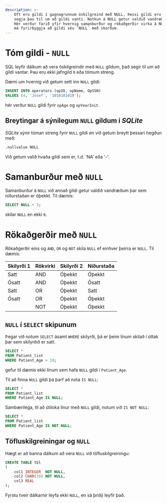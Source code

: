 ```yaml
---
description: >-
    Oft eru gildi í gagnagrunnum óskilgreind með NULL. Þessi gildi eru ekki tóm gildi, heldur 
    segja þau til um að gildi vanti. Notkun á NULL getur valdið vandræðum í SQL fyrirspurnum. 
    Hér verður farið yfir hvernig samanburður og rökaðgerðir virka á NULL gildum, og hvernig 
    má fyrirbyggja að gildi séu `NULL` með skorðum.
---
```


# Tóm gildi - `NULL`

SQL leyfir dálkum að vera óskilgreindir með `NULL` gildum, það segir til um að gildi vantar. Þau
eru ekki jafngild `0` eða tómum streng.

Dæmi um hvernig við getum sett inn `NULL` gildi:

```sql
INSERT INTO operators (opID, opName, OpSSN)
VALUES (4, 'Jósef', '1010101010');
```

hér verður `NULL` gildi fyrir `opAge` og `opYearInit`.

## Breytingar á sýnilegum `NULL` gildum í _SQLite_

_SQLite_ sýnir tóman streng fyrir `NULL` gildi en við getum breytt þessari hegðun með:

```bash
.nullvalue NULL 
```

Við getum valið hvaða gildi sem er, t.d. 'NA' eða '-'.

# Samanburður með `NULL`

Samanburður á `NULL` við annað gildi getur valdið vandræðum þar sem niðurstaðan er óþekkt. Til
dæmis:

```sql
SELECT NULL + 3;
```

skilar `NULL` en ekki `0`.

# Rökaðgerðir með `NULL`

Rökaðgerðir eins og `AND`, `OR` og `NOT` skila `NULL` ef einhver þeirra er `NULL`. Til dæmis:

| Skilyrði 1 | Rökvirki | Skilyrði 2 | Niðurstaða |
|------------|----------|-------------|-------------|
| Satt       | AND      | Óþekkt     | Óþekkt     |
| Ósatt      | AND      | Óþekkt     | Ósatt      |
| Satt       | OR       | Óþekkt     | Satt       |
| Ósatt      | OR       | Óþekkt     | Óþekkt     |
|            | NOT      | Óþekkt     | Óþekkt     |

## `NULL` í `SELECT` skipunum

Þegar við notum `SELECT` ásamt `WHERE` skilyrði, þá er þeim línum skilað í úttak þar sem
skilyrðið er satt.

```sql
SELECT *
FROM Patient_list
WHERE Patient_Age > 10;
```

gefur til dæmis ekki línum sem hafa `NULL` gildi í `Patient_Age`.

Til að finna `NULL` gildi þá þarf að nota `IS NULL`:

```sql
SELECT *
FROM Patient_list
WHERE Patient_Age IS NULL;
```

Sambærilega, til að útiloka línur með `NULL` gildi, notum við `IS NOT NULL`:

```sql
SELECT *
FROM Patient_list
WHERE Patient_Age IS NOT NULL;
```

## Töfluskilgreiningar og `NULL`

Hægt er að banna dálkum að vera `NULL` við töfluskilgreiningu:

```sql
CREATE TABLE tbl
(
    col1 INTEGER  NOT NULL,
    col2 CHAR(30) NOT NULL,
    col3 REAL
);
```

Fyrstu tveir dálkarnir leyfa ekki `NULL`, en sá þriðji leyfir það.
